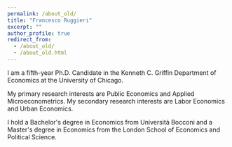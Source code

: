 ```yaml
---
permalink: /about_old/
title: "Francesco Ruggieri"
excerpt: ""
author_profile: true
redirect_from: 
  - /about_old/
  - /about_old.html
---
```



I am a fifth-year Ph.D. Candidate in the Kenneth C. Griffin Department of Economics at the University of Chicago.

My primary research interests are Public Economics and Applied Microeconometrics. My secondary research interests are Labor Economics and Urban Economics.

I hold a Bachelor's degree in Economics from Università Bocconi and a Master's degree in Economics from the London School of Economics and Political Science.